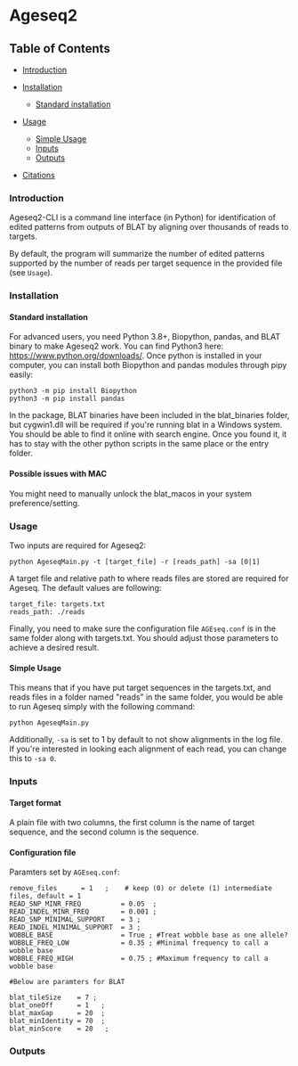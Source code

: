 # Ageseq2
## Table of Contents

   * [Introduction](#introduction)
   * [Installation](#installation)
      * [Standard installation](#standard-installation)

   * [Usage](#usage)
      * [Simple Usage](#simple-usage)
      * [Inputs](#inputs)
      * [Outputs](#outputs)
   * [Citations](#citations)



### Introduction

Ageseq2-CLI is a command line interface (in Python) for identification of edited patterns from outputs of BLAT by aligning over thousands of reads to targets.

By default, the program will summarize the number of edited patterns supported by the number of reads per target sequence in the provided file (see `Usage`).


### Installation
#### Standard installation
For advanced users, you need Python 3.8+, Biopython, pandas, and BLAT binary to make Ageseq2 work.
You can find Python3 here: https://www.python.org/downloads/. Once python is installed in your computer, you can install both Biopython and pandas modules through pipy easily:

    python3 -m pip install Biopython
    python3 -m pip install pandas
 
In the package, BLAT binaries have been included in the blat_binaries folder, but cygwin1.dll will be required if you're running blat in a Windows system. You should be able to find it online with search engine. Once you found it, it has to stay with the other python scripts in the same place or the entry folder.
#### Possible issues with MAC
You might need to manually unlock the blat_macos in your system preference/setting.

### Usage

Two inputs are required for Ageseq2:
    
    python AgeseqMain.py -t [target_file] -r [reads_path] -sa [0|1]

A target file and relative path to where reads files are stored are required for Ageseq. The default values are following:

    target_file: targets.txt
    reads_path: ./reads
    
Finally, you need to make sure the configuration file `AGEseq.conf` is in the same folder along with targets.txt. You should adjust those parameters to achieve a desired result.

#### Simple Usage
This means that if you have put target sequences in the targets.txt, and reads files in a folder named "reads" in the same folder, you would be able to run Ageseq simply with  the following command:

    python AgeseqMain.py
    
Additionally, `-sa` is set to 1 by default to not show alignments in the log file. If you're interested in looking each alignment of each read, you can change this to `-sa 0`.

### Inputs
#### Target format
A plain file with two columns, the first column is the name of target sequence, and the second column is the sequence.
#### Configuration file
Paramters set by `AGEseq.conf`:

    remove_files      = 1   ;    # keep (0) or delete (1) intermediate files, default = 1
    READ_SNP_MINR_FREQ          = 0.05	;
    READ_INDEL_MINR_FREQ        = 0.001 ;
    READ_SNP_MINIMAL_SUPPORT    = 3 ;
    READ_INDEL_MINIMAL_SUPPORT  = 3 ;
    WOBBLE_BASE                 = True ; #Treat wobble base as one allele?
    WOBBLE_FREQ_LOW	            = 0.35 ; #Minimal frequency to call a wobble base
    WOBBLE_FREQ_HIGH            = 0.75 ; #Maximum frequency to call a wobble base

    #Below are paramters for BLAT

    blat_tileSize    = 7 ;    
    blat_oneOff      = 1   ;  
    blat_maxGap      = 20  ;    
    blat_minIdentity = 70  ;    
    blat_minScore    = 20   ; 


### Outputs
